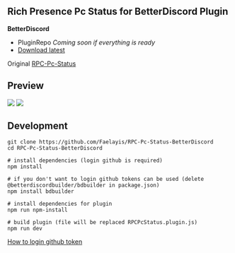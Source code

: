 ## **Rich Presence Pc Status for BetterDiscord Plugin**

**BetterDiscord**

-   PluginRepo _Coming soon if everything is ready_
-   [Download latest](https://github.com/Faelayis/RPC-Pc-Status-BetterDiscord/releases/download/v2.5.0/RPCPcStatus.plugin.js)

Original [RPC-Pc-Status](https://github.com/Faelayis/RPC-Pc-Status#readme)<br>

## Preview

![](https://user-images.githubusercontent.com/48393914/167441799-19f7e2d6-8fad-43db-a653-08d6b6295c8c.png)
![](https://user-images.githubusercontent.com/48393914/170522040-36a1eebd-39d4-45af-a86c-2127d99d0fb2.png)


## Development
```
git clone https://github.com/Faelayis/RPC-Pc-Status-BetterDiscord
cd RPC-Pc-Status-BetterDiscord

# install dependencies (login github is required)
npm install

# if you don't want to login github tokens can be used (delete @betterdiscordbuilder/bdbuilder in package.json)
npm install bdbuilder

# install dependencies for plugin
npm run npm-install

# build plugin (file will be replaced RPCPcStatus.plugin.js)
npm run dev
```
[How to login github token](https://github.com/BetterDiscordBuilder/bdbuilder/tree/412267f733715796451526d5e78813d39496d40f#readme)
